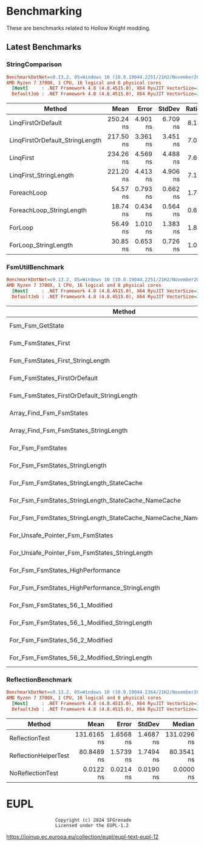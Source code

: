 # Benchmarking

These are benchmarks related to Hollow Knight modding.

## Latest Benchmarks

### StringComparison

``` ini
BenchmarkDotNet=v0.13.2, OS=Windows 10 (10.0.19044.2251/21H2/November2021Update)
AMD Ryzen 7 3700X, 1 CPU, 16 logical and 8 physical cores
  [Host]     : .NET Framework 4.8 (4.8.4515.0), X64 RyuJIT VectorSize=256
  DefaultJob : .NET Framework 4.8 (4.8.4515.0), X64 RyuJIT VectorSize=256
```
|                          Method |      Mean |    Error |   StdDev | Ratio | RatioSD |
|-------------------------------- |----------:|---------:|---------:|------:|--------:|
|              LinqFirstOrDefault | 250.24 ns | 4.901 ns | 6.709 ns |  8.14 |    0.32 |
| LinqFirstOrDefault_StringLength | 217.50 ns | 3.361 ns | 3.451 ns |  7.05 |    0.16 |
|                       LinqFirst | 234.26 ns | 4.569 ns | 4.488 ns |  7.60 |    0.20 |
|          LinqFirst_StringLength | 221.20 ns | 4.413 ns | 4.906 ns |  7.17 |    0.25 |
|                     ForeachLoop |  54.57 ns | 0.793 ns | 0.662 ns |  1.76 |    0.05 |
|        ForeachLoop_StringLength |  18.74 ns | 0.434 ns | 0.564 ns |  0.61 |    0.03 |
|                         ForLoop |  56.49 ns | 1.010 ns | 1.383 ns |  1.83 |    0.05 |
|            ForLoop_StringLength |  30.85 ns | 0.653 ns | 0.726 ns |  1.00 |    0.00 |

### FsmUtilBenchmark

``` ini
BenchmarkDotNet=v0.13.2, OS=Windows 10 (10.0.19044.2251/21H2/November2021Update)
AMD Ryzen 7 3700X, 1 CPU, 16 logical and 8 physical cores
  [Host]     : .NET Framework 4.8 (4.8.4515.0), X64 RyuJIT VectorSize=256
  DefaultJob : .NET Framework 4.8 (4.8.4515.0), X64 RyuJIT VectorSize=256
```
|                                                              Method |      Mean |     Error |    StdDev |    Median | Ratio | RatioSD |
|-------------------------------------------------------------------- |----------:|----------:|----------:|----------:|------:|--------:|
|                                                    Fsm_Fsm_GetState |  6.275 μs | 0.0985 μs | 0.0822 μs |  6.245 μs |  1.48 |    0.02 |
|                                                 Fsm_FsmStates_First | 23.799 μs | 0.1196 μs | 0.1118 μs | 23.798 μs |  5.63 |    0.04 |
|                                    Fsm_FsmStates_First_StringLength | 24.557 μs | 0.1557 μs | 0.1300 μs | 24.552 μs |  5.81 |    0.04 |
|                                        Fsm_FsmStates_FirstOrDefault | 24.983 μs | 0.3390 μs | 0.2831 μs | 24.881 μs |  5.91 |    0.07 |
|                           Fsm_FsmStates_FirstOrDefault_StringLength | 25.706 μs | 0.2016 μs | 0.1574 μs | 25.697 μs |  6.08 |    0.04 |
|                                            Array_Find_Fsm_FsmStates | 13.519 μs | 0.2286 μs | 0.3052 μs | 13.376 μs |  3.19 |    0.07 |
|                               Array_Find_Fsm_FsmStates_StringLength | 13.901 μs | 0.2766 μs | 0.4696 μs | 13.841 μs |  3.30 |    0.11 |
|                                                   For_Fsm_FsmStates |  5.148 μs | 0.1023 μs | 0.1946 μs |  5.176 μs |  1.22 |    0.05 |
|                                      For_Fsm_FsmStates_StringLength |  4.808 μs | 0.0953 μs | 0.1484 μs |  4.719 μs |  1.13 |    0.04 |
|                           For_Fsm_FsmStates_StringLength_StateCache |  4.568 μs | 0.0379 μs | 0.0296 μs |  4.569 μs |  1.08 |    0.01 |
|                 For_Fsm_FsmStates_StringLength_StateCache_NameCache |  4.675 μs | 0.0240 μs | 0.0200 μs |  4.673 μs |  1.11 |    0.01 |
| For_Fsm_FsmStates_StringLength_StateCache_NameCache_NameLengthCache |  4.730 μs | 0.0359 μs | 0.0281 μs |  4.721 μs |  1.12 |    0.01 |
|                                    For_Unsafe_Pointer_Fsm_FsmStates |  5.633 μs | 0.0645 μs | 0.0571 μs |  5.623 μs |  1.33 |    0.01 |
|                       For_Unsafe_Pointer_Fsm_FsmStates_StringLength |  5.426 μs | 0.0730 μs | 0.0609 μs |  5.411 μs |  1.28 |    0.01 |
|                                   For_Fsm_FsmStates_HighPerformance |  4.686 μs | 0.0280 μs | 0.0219 μs |  4.693 μs |  1.11 |    0.01 |
|                      For_Fsm_FsmStates_HighPerformance_StringLength |  4.230 μs | 0.0126 μs | 0.0111 μs |  4.227 μs |  1.00 |    0.00 |
|                                     For_Fsm_FsmStates_56_1_Modified |  4.636 μs | 0.0925 μs | 0.1297 μs |  4.565 μs |  1.11 |    0.03 |
|                        For_Fsm_FsmStates_56_1_Modified_StringLength | 11.782 μs | 0.2258 μs | 0.2856 μs | 11.647 μs |  2.79 |    0.07 |
|                                     For_Fsm_FsmStates_56_2_Modified |  4.858 μs | 0.0959 μs | 0.1281 μs |  4.792 μs |  1.16 |    0.04 |
|                        For_Fsm_FsmStates_56_2_Modified_StringLength |  4.483 μs | 0.0878 μs | 0.0976 μs |  4.465 μs |  1.05 |    0.03 |

### ReflectionBenchmark

``` ini
BenchmarkDotNet=v0.13.2, OS=Windows 10 (10.0.19044.2364/21H2/November2021Update)
AMD Ryzen 7 3700X, 1 CPU, 16 logical and 8 physical cores
  [Host]     : .NET Framework 4.8 (4.8.4515.0), X64 RyuJIT VectorSize=256
  DefaultJob : .NET Framework 4.8 (4.8.4515.0), X64 RyuJIT VectorSize=256
```
|               Method |        Mean |     Error |    StdDev |      Median |
|--------------------- |------------:|----------:|----------:|------------:|
|       ReflectionTest | 131.6165 ns | 1.6568 ns | 1.4687 ns | 131.0296 ns |
| ReflectionHelperTest |  80.8489 ns | 1.5739 ns | 1.7494 ns |  80.3541 ns |
|     NoReflectionTest |   0.0122 ns | 0.0214 ns | 0.0190 ns |   0.0000 ns |

# EUPL
                      Copyright (c) 2024 SFGrenade
                      Licensed under the EUPL-1.2
https://joinup.ec.europa.eu/collection/eupl/eupl-text-eupl-12
